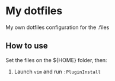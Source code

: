 # My dotfiles
My own dotfiles configuration for the .files

## How to use
Set the files on the ${HOME} folder, then:

1. Launch `vim` and run `:PluginInstall`
